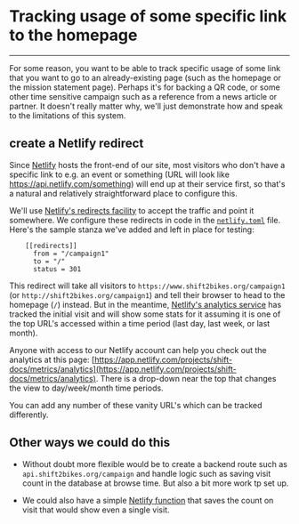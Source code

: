 
# Tracking usage of some specific link to the homepage

--------------

For some reason, you want to be able to track specific usage of some link that you want to go to an already-existing page (such as the homepage or the mission statement page).  Perhaps it's for backing a QR code, or some other time sensitive campaign such as a reference from a news article or partner.  It doesn't really matter why, we'll just demonstrate how and speak to the limitations of this system.


## create a Netlify redirect

Since [Netlify](https://www.netlify.com) hosts the front-end of our site, most visitors who don't have a specific link to e.g. an event or something (URL will look like https://api.netlify.com/something) will end up at their service first, so that's a natural and relatively straightforward place to configure this.

We'll use [Netlify's redirects facility](https://docs.netlify.com/manage/routing/redirects/overview/) to accept the traffic and point it somewhere.  We configure these redirects in code in the [`netlify.toml`](https://github.com/shift-org/shift-docs/blob/main/netlify.toml) file.  Here's the sample stanza we've added and left in place for testing:


        [[redirects]]
          from = "/campaign1"
          to = "/"
          status = 301

This redirect will take all visitors to `https://www.shift2bikes.org/campaign1` (or `http://shift2bikes.org/campaign1`) and tell their browser to head to the homepage (`/`) instead.  But in the meantime, [Netlify's analytics service](https://docs.netlify.com/manage/monitoring/project-analytics/overview/) has tracked the initial visit and will show some stats for it assuming it is one of the top URL's accessed within a time period (last day, last week, or last month).

Anyone with access to our Netlify account can help you check out the analytics at this page:  [https://app.netlify.com/projects/shift-docs/metrics/analytics](https://app.netlify.com/projects/shift-docs/metrics/analytics).  There is a drop-down near the top that changes the view to day/week/month time periods.

You can add any number of these vanity URL's which can be tracked differently.

## Other ways we could do this

- Without doubt more flexible would be to create a backend route such as `api.shift2bikes.org/campaign` and handle logic such as saving visit count in the database at browse time.  But also a bit more work tp set up.

- We could also have a simple [Netlify function](https://www.netlify.com/platform/core/functions/) that saves the count on visit that would show even a single visit.
